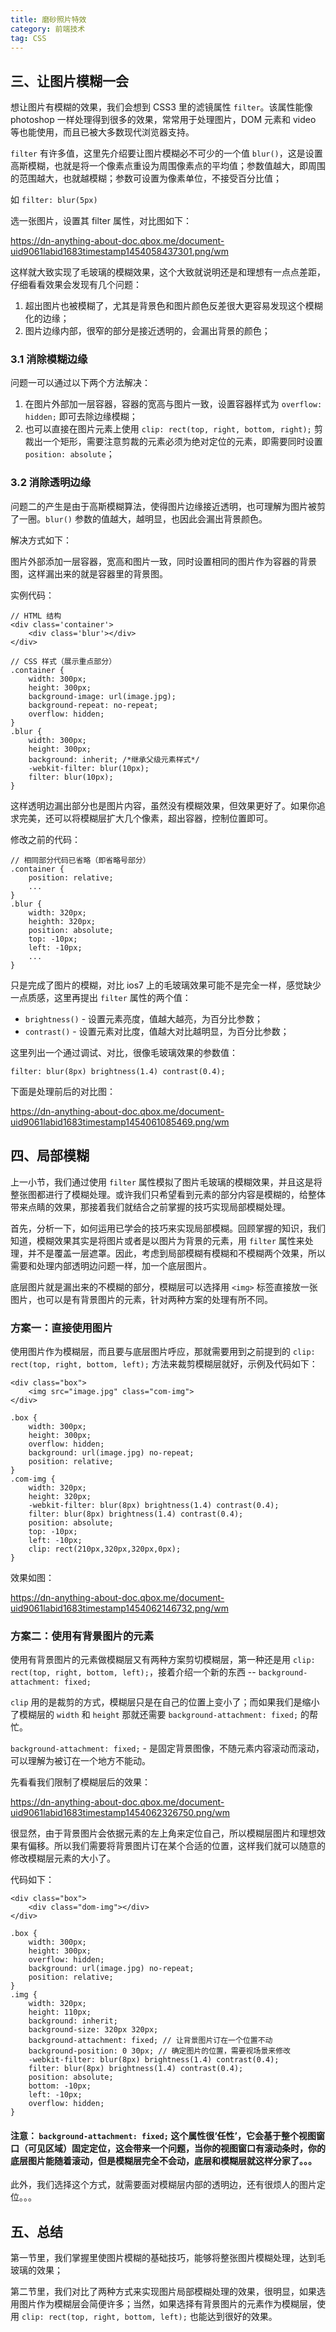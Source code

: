 ```yaml
---
title: 磨砂照片特效
category: 前端技术
tag: CSS
---
```


## 三、让图片模糊一会

想让图片有模糊的效果，我们会想到 CSS3 里的滤镜属性 `filter`。该属性能像 photoshop 一样处理得到很多的效果，常常用于处理图片，DOM 元素和 video 等也能使用，而且已被大多数现代浏览器支持。

`filter` 有许多值，这里先介绍要让图片模糊必不可少的一个值 `blur()`，这是设置高斯模糊，也就是将一个像素点重设为周围像素点的平均值；参数值越大，即周围的范围越大，也就越模糊；参数可设置为像素单位，不接受百分比值；

如 `filter: blur(5px)`

选一张图片，设置其 filter 属性，对比图如下：

https://dn-anything-about-doc.qbox.me/document-uid9061labid1683timestamp1454058437301.png/wm

这样就大致实现了毛玻璃的模糊效果，这个大致就说明还是和理想有一点点差距，仔细看看效果会发现有几个问题：

1. 超出图片也被模糊了，尤其是背景色和图片颜色反差很大更容易发现这个模糊化的边缘；
2. 图片边缘内部，很窄的部分是接近透明的，会漏出背景的颜色；

### 3.1 消除模糊边缘

问题一可以通过以下两个方法解决：

1. 在图片外部加一层容器，容器的宽高与图片一致，设置容器样式为 `overflow: hidden;` 即可去除边缘模糊；
2. 也可以直接在图片元素上使用 `clip: rect(top, right, bottom, right);` 剪裁出一个矩形，需要注意剪裁的元素必须为绝对定位的元素，即需要同时设置 `position: absolute`；

### 3.2 消除透明边缘

问题二的产生是由于高斯模糊算法，使得图片边缘接近透明，也可理解为图片被剪了一圈。`blur()` 参数的值越大，越明显，也因此会漏出背景颜色。

解决方式如下：

图片外部添加一层容器，宽高和图片一致，同时设置相同的图片作为容器的背景图，这样漏出来的就是容器里的背景图。

实例代码：

```
// HTML 结构
<div class='container'>
    <div class='blur'></div>
</div>

// CSS 样式（展示重点部分）
.container {
    width: 300px;
    height: 300px;
    background-image: url(image.jpg);
    background-repeat: no-repeat;
    overflow: hidden;
}
.blur {
    width: 300px;
    height: 300px;
    background: inherit; /*继承父级元素样式*/
    -webkit-filter: blur(10px);
    filter: blur(10px);
}
```

这样透明边漏出部分也是图片内容，虽然没有模糊效果，但效果更好了。如果你追求完美，还可以将模糊层扩大几个像素，超出容器，控制位置即可。

修改之前的代码：

```
// 相同部分代码已省略（即省略号部分）
.container {
    position: relative;
    ... 
}
.blur {
    width: 320px;
    heighth: 320px;
    position: absolute;
    top: -10px;
    left: -10px;
    ...
}
```

只是完成了图片的模糊，对比 ios7 上的毛玻璃效果可能不是完全一样，感觉缺少一点质感，这里再提出 `filter` 属性的两个值：

- `brightness()` - 设置元素亮度，值越大越亮，为百分比参数；
- `contrast()` - 设置元素对比度，值越大对比越明显，为百分比参数；

这里列出一个通过调试、对比，很像毛玻璃效果的参数值：

`filter: blur(8px) brightness(1.4) contrast(0.4);`

下面是处理前后的对比图：

https://dn-anything-about-doc.qbox.me/document-uid9061labid1683timestamp1454061085469.png/wm

## 四、局部模糊

上一小节，我们通过使用 `filter` 属性模拟了图片毛玻璃的模糊效果，并且这是将整张图都进行了模糊处理。或许我们只希望看到元素的部分内容是模糊的，给整体带来点睛的效果，那接着我们就结合之前掌握的技巧实现局部模糊处理。

首先，分析一下，如何运用已学会的技巧来实现局部模糊。回顾掌握的知识，我们知道，模糊效果其实是将图片或者是以图片为背景的元素，用 `filter` 属性来处理，并不是覆盖一层遮罩。因此，考虑到局部模糊有模糊和不模糊两个效果，所以需要和处理内部透明边问题一样，加一个底层图片。

底层图片就是漏出来的不模糊的部分，模糊层可以选择用 `<img>` 标签直接放一张图片，也可以是有背景图片的元素，针对两种方案的处理有所不同。

### 方案一：直接使用图片

使用图片作为模糊层，而且要与底层图片呼应，那就需要用到之前提到的 `clip: rect(top, right, bottom, left);` 方法来裁剪模糊层就好，示例及代码如下：

```
<div class="box">
    <img src="image.jpg" class="com-img">
</div>
```

```
.box {
    width: 300px;
    height: 300px;
    overflow: hidden;
    background: url(image.jpg) no-repeat;
    position: relative;
}
.com-img {
    width: 320px;
    height: 320px;
    -webkit-filter: blur(8px) brightness(1.4) contrast(0.4);
    filter: blur(8px) brightness(1.4) contrast(0.4);
    position: absolute;
    top: -10px;
    left: -10px;
    clip: rect(210px,320px,320px,0px);
}
```

效果如图：

https://dn-anything-about-doc.qbox.me/document-uid9061labid1683timestamp1454062146732.png/wm

### 方案二：使用有背景图片的元素

使用有背景图片的元素做模糊层又有两种方案剪切模糊层，第一种还是用 `clip: rect(top, right, bottom, left);`，接着介绍一个新的东西 -- `background-attachment: fixed;`

`clip` 用的是裁剪的方式，模糊层只是在自己的位置上变小了；而如果我们是缩小了模糊层的 `width` 和 `height` 那就还需要 `background-attachment: fixed;` 的帮忙。

`background-attachment: fixed;` - 是固定背景图像，不随元素内容滚动而滚动，可以理解为被订在一个地方不能动。

先看看我们限制了模糊层后的效果：

https://dn-anything-about-doc.qbox.me/document-uid9061labid1683timestamp1454062326750.png/wm

很显然，由于背景图片会依据元素的左上角来定位自己，所以模糊层图片和理想效果有偏移。所以我们需要将背景图片订在某个合适的位置，这样我们就可以随意的修改模糊层元素的大小了。

代码如下：

```
<div class="box">
    <div class="dom-img"></div>
</div>
```

```
.box {
    width: 300px;
    height: 300px;
    overflow: hidden;
    background: url(image.jpg) no-repeat;
    position: relative;
}
.img {
    width: 320px;
    height: 110px;
    background: inherit;
    background-size: 320px 320px;
    background-attachment: fixed; // 让背景图片订在一个位置不动
    background-position: 0 30px; // 确定图片的位置，需要视场景来修改
    -webkit-filter: blur(8px) brightness(1.4) contrast(0.4);
    filter: blur(8px) brightness(1.4) contrast(0.4);
    position: absolute;
    bottom: -10px;
    left: -10px;
    overflow: hidden;
}
```

#### 注意： `background-attachment: fixed;` 这个属性很‘任性’，它会基于整个视图窗口（可见区域）固定定位，这会带来一个问题，当你的视图窗口有滚动条时，你的底层图片能随着滚动，但是模糊层完全不会动，底层和模糊层就这样分家了。。。

此外，我们选择这个方式，就需要面对模糊层内部的透明边，还有很烦人的图片定位。。。

## 五、总结

第一节里，我们掌握里使图片模糊的基础技巧，能够将整张图片模糊处理，达到毛玻璃的效果；

第二节里，我们对比了两种方式来实现图片局部模糊处理的效果，很明显，如果选用图片作为模糊层会简便许多；当然，如果选择有背景图片的元素作为模糊层，使用 `clip: rect(top, right, bottom, left);` 也能达到很好的效果。